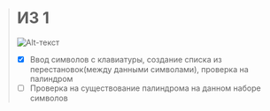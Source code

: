 > # ИЗ 1
> ![Alt-текст](https://sun9-16.userapi.com/mXhWdu-RpkeCx8gRbV-GsUgT0V1OPwFSfuF3JQ/XmSz0qbVqsM.jpg "Result")
> - [X]  Ввод символов с клавиатуры, создание списка из перестановок(между данными символами), проверка на палиндром
> - [ ] Проверка на существование палиндрома на данном наборе символов 